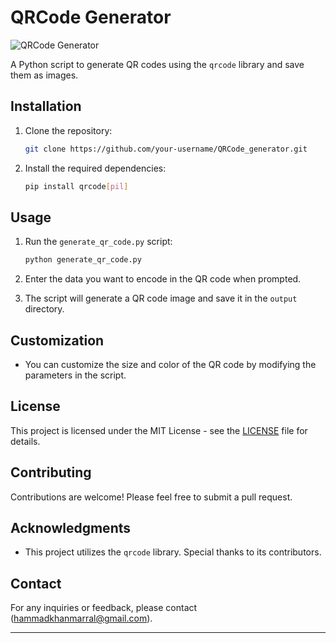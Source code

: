 
# QRCode Generator

![QRCode Generator](https://img.shields.io/github/license/hamad-maarral/QRCode_generator)

A Python script to generate QR codes using the `qrcode` library and save them as images.

## Installation

1. Clone the repository:

    ```bash
    git clone https://github.com/your-username/QRCode_generator.git
    ```

2. Install the required dependencies:

    ```bash
    pip install qrcode[pil]
    ```

## Usage

1. Run the `generate_qr_code.py` script:

    ```bash
    python generate_qr_code.py
    ```

2. Enter the data you want to encode in the QR code when prompted.

3. The script will generate a QR code image and save it in the `output` directory.

## Customization

- You can customize the size and color of the QR code by modifying the parameters in the script.

## License

This project is licensed under the MIT License - see the [LICENSE](LICENSE) file for details.

## Contributing

Contributions are welcome! Please feel free to submit a pull request.

## Acknowledgments

- This project utilizes the `qrcode` library. Special thanks to its contributors.

## Contact

For any inquiries or feedback, please contact (hammadkhanmarral@gmail.com).

---
